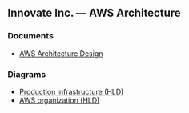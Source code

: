 ## Innovate Inc. — AWS Architecture

### Documents
- [AWS Architecture Design](README.md)

### Diagrams
- [Production infrastructure (HLD)](diagrams/prod-infra-hld.md)
- [AWS organization (HLD)](diagrams/aws-org-hld.md)

